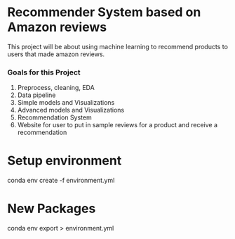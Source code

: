 # Recommender System based on Amazon reviews
This project will be about using machine learning to recommend products to users that made amazon reviews.

### Goals for this Project

1. Preprocess, cleaning, EDA
2. Data pipeline
3. Simple models and Visualizations
4. Advanced models and Visualizations
5. Recommendation System
6. Website for user to put in sample reviews for a product and receive a recommendation

# Setup environment

conda env create -f environment.yml

# New Packages

conda env export > environment.yml


